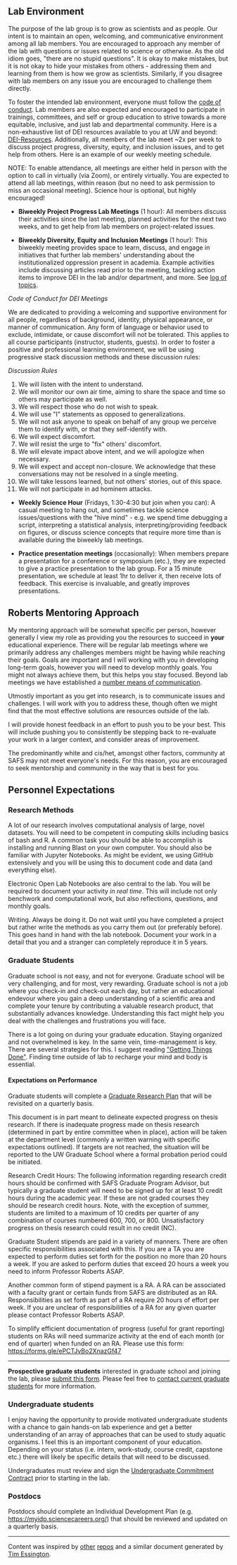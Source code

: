 ## Lab Environment

The purpose of the lab group is to grow as scientists and as people. Our intent is to maintain an open, welcoming, and communicative environment among all lab members. You are encouraged to approach any member of the lab with questions or issues related to science or otherwise. As the old idiom goes, "there are no stupid questions". It is okay to make mistakes, but it is not okay to hide your mistakes from others - addressing them and learning from them is how we grow as scientists. Similarly, if you disagree with lab members on any issue you are encouraged to challenge them directly.

To foster the intended lab environment, everyone must follow the [code of conduct](https://robertslab.github.io/resources/Code-of-Conduct/). Lab members are also expected and encouraged to participate in trainings, committees, and self or group education to strive towards a more equitable, inclusive, and just lab and departmental community. Here is a non-exhaustive list of DEI resources available to you at UW and beyond: [DEI-Resources](DEI-Resources.md). Additionally, all members of the lab meet \~2x per week to discuss project progress, diversity, equity, and inclusion issues, and to get help from others. Here is an example of our weekly meeting schedule.

NOTE: To enable attendance, all meetings are either held in person with the option to call in virtually (via Zoom), or entirely virtually. You are expected to attend all lab meetings, within reason (but no need to ask permission to miss an occasional meeting). Science hour is optional, but highly encouraged!

-   **Biweekly Project Progress Lab Meetings** (1 hour): All members discuss their activities since the last meeting, planned activities for the next two weeks, and to get help from lab members on project-related issues.

-   **Biweekly Diversity, Equity and Inclusion Meetings** (1 hour): This biweekly meeting provides space to learn, discuss, and engage in initiatives that further lab members' understanding about the institutionalized oppression present in academia. Example activities include discussing articles read prior to the meeting, tackling action items to improve DEI in the lab and/or department, and more. See [log of topics](https://docs.google.com/spreadsheets/d/1LCIiAqWMaJ0tPZIevUXqWyZR2SN4p9qGLgQIvWBaWgo/edit#gid=0).

*Code of Conduct for DEI Meetings*

We are dedicated to providing a welcoming and supportive environment for all people, regardless of background, identity, physical appearance, or manner of communication. Any form of language or behavior used to exclude, intimidate, or cause discomfort will not be tolerated. This applies to all course participants (instructor, students, guests). In order to foster a positive and professional learning environment, we will be using progressive stack discussion methods and these discussion rules:

*Discussion Rules*

1.  We will listen with the intent to understand.
2.  We will monitor our own air time, aiming to share the space and time so others may participate as well.
3.  We will respect those who do not wish to speak.
4.  We will use "I" statements as opposed to generalizations.
5.  We will not ask anyone to speak on behalf of any group we perceive them to identify with, or that they self-identify with.
6.  We will expect discomfort.
7.  We will resist the urge to "fix" others' discomfort.
8.  We will elevate impact above intent, and we will apologize when necessary.
9.  We will expect and accept non-closure. We acknowledge that these conversations may not be resolved in a single meeting.
10. We will take lessons learned, but not others' stories, out of this space.
11. We will not participate in ad hominem attacks.

-   **Weekly Science Hour** (Fridays, 1:30-4:30 but join when you can): A casual meeting to hang out, and sometimes tackle science issues/questions with the "hive mind" - e.g. we spend time debugging a script, interpreting a statistical analysis, interpreting/providing feedback on figures, or discuss science concepts that require more time than is available during the biweekly lab meetings.

-   **Practice presentation meetings** (occasionally): When members prepare a presentation for a conference or symposium (etc.), they are expected to give a practice presentation to the lab group. For a 15 minute presentation, we schedule at least 1hr to deliver it, then receive lots of feedback. This exercise is invaluable, and greatly improves presentations.

## Roberts Mentoring Approach

My mentoring approach will be somewhat specific per person, however generally I view my role as providing you the resources to succeed in **your** educational experience. There will be regular lab meetings where we primarily address any challenges members might be having while reaching their goals. Goals are important and I will working with you in developing long-term goals, however you will need to develop monthly goals. You might not always achieve them, but this helps you stay focused. Beyond lab meetings we have established a [number means of communication](https://robertslab.github.io/resources/Lab-Communication/).

Utmostly important as you get into research, is to communicate issues and challenges. I will work with you to address these, though often we might find that the most effective solutions are resources outside of the lab.

I will provide honest feedback in an effort to push you to be your best. This will include pushing you to consistently be stepping back to re-evaluate your work in a larger context, and consider areas of improvement.

The predominantly white and cis/het, amongst other factors, community at SAFS may not meet everyone's needs. For this reason, you are encouraged to seek mentorship and community in the way that is best for you.

## Personnel Expectations

### Research Methods

A lot of our research involves computational analysis of large, novel datasets. You will need to be competent in computing skills including basics of bash and R. A common task you should be able to accomplish is installing and running Blast on your own computer. You should also be familiar with Jupyter Notebooks. As might be evident, we using GitHub extensively and you will be using this to document code and data (and everything else).

Electronic Open Lab Notebooks are also central to the lab. You will be required to document your activity *in real time*. This will include not only benchwork and computational work, but also reflections, questions, and monthly goals.

Writing. Always be doing it. Do not wait until you have completed a project but rather write the methods as you carry them out (or preferably before). This goes hand in hand with the lab notebook. Document your work in a detail that you and a stranger can completely reproduce it in 5 years.

### Graduate Students

Graduate school is not easy, and not for everyone. Graduate school will be very challenging, and for most, very rewarding. Graduate school is not a job where you check-in and check-out each day, but rather an educational endevour where you gain a deep understanding of a scientific area and complete your tenure by contributing a valuable research product, that substantially advances knowledge. Understanding this fact might help you deal with the challenges and frustrations you will face.

There is a lot going on during your graduate education. Staying organized and not overwhelmed is key. In the same vein, time-management is key. There are several strategies for this. I suggest reading ["Getting Things Done"](https://gettingthingsdone.com/what-is-gtd/). Finding time outside of lab to recharge your mind and body is essential.

#### Expectations on Performance

Graduate students will complete a [Graduate Research Plan](https://fish.uw.edu/wp-content/uploads/sites/29/2020/06/GSAR.pdf) that will be revisited on a quarterly basis.

This document is in part meant to delineate expected progress on thesis research. If there is inadequate progress made on thesis research (determined in part by entire committee when in place), action will be taken at the department level (commonly a written warning with specific expectations outlined). If targets are not reached, the situation will be reported to the UW Graduate School where a formal probation period could be initiated. 

Research Credit Hours: The following information regarding research credit hours should be confirmed with SAFS Graduate Program Advisor, but typically a graduate student will need to be signed up for at least 10 credit hours during the academic year. If these are not graded courses they should be research credit hours. Note, with the exception of summer, students are limited to a maximum of 10 credits per quarter of any combination of courses numbered 600, 700, or 800. Unsatisfactory progress on thesis research could result in no credit (NC).

Graduate Student stipends are paid in a variety of manners. There are often specific responsibilities associated with this. If you are a TA you are expected to perform duties set forth for the position no more than 20 hours a week. If you are asked to perform duties that exceed 20 hours a week you need to inform Professor Roberts ASAP.

Another common form of stipend payment is a RA. A RA can be associated with a faculty grant or certain funds from SAFS are distributed as an RA. Responsibilities as set forth as part of a RA require 20 hours of effort per week. If you are unclear of responsibilities of a RA for any given quarter please contact Professor Roberts ASAP. 

To simplify efficient documentation of progress (useful for grant reporting) students on RAs will need summarize activity at the end of each month (or end of quarter) when funded on an RA. Please use this form: https://forms.gle/ePCTJvBo2XnazGf47


---

**Prospective graduate students** interested in graduate school and joining the lab, please [submit this form](https://goo.gl/forms/kqG2jtVa0xWwKcW23). Please feel free to [contact current graduate students](http://faculty.washington.edu/sr320/?page_id=505) for more information.

### Undergraduate students

I enjoy having the opportunity to provide motivated undergraduate students with a chance to gain hands-on lab experience and get a better understanding of an array of approaches that can be used to study aquatic organisms. I feel this is an important component of your education. Depending on your status (i.e. intern, work-study, course credit, capstone etc.) there will likely be specific details that will need to be discussed.

Undergraduates must review and sign the [Undergraduate Commitment Contract](https://github.com/RobertsLab/resources/wiki/Undergraduate-contract) prior to starting in the lab.

### Postdocs

Postdocs should complete an Individual Development Plan (e.g. <https://myidp.sciencecareers.org/>) that should be reviewed and updated on a quarterly basis.

------------------------------------------------------------------------

Content was inspired by [other](https://github.com/WhitakerLab/Onboarding) [repos](https://github.com/BikLab/lab-onboarding) and a similar document generated by [Tim Essington](https://fish.uw.edu/faculty/tim-essington/).
